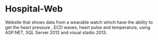 # Hospital-Web
Website that shows data from a wearable watch which have the ability to get the heart pressure , ECD waves, heart pulse and temperature, using ASP.NET, SQL Server 2012 and visual stadio 2013.
